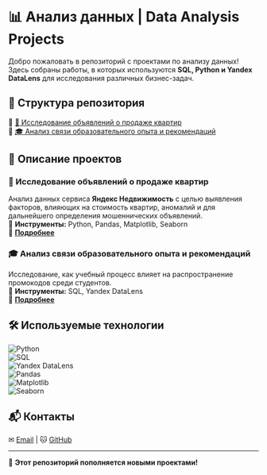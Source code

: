 # 📊 Анализ данных | Data Analysis Projects  

Добро пожаловать в репозиторий с проектами по анализу данных! Здесь собраны работы, в которых используются **SQL, Python и Yandex DataLens** для исследования различных бизнес-задач.  

## 📂 Структура репозитория  
🔹 [🏡 Исследование объявлений о продаже квартир](https://github.com/mainlab/название_репозитория/tree/main/real_estate_analysis)  
🔹 [🎓 Анализ связи образовательного опыта и рекомендаций](https://github.com/mainlab/название_репозитория/tree/main/education_recommendations)  

## 🚀 Описание проектов  
### 🏡 Исследование объявлений о продаже квартир  
Анализ данных сервиса **Яндекс Недвижимость** с целью выявления факторов, влияющих на стоимость квартир, аномалий и  для дальнейшего определения мошеннических объявлений.  
🔹 **Инструменты:** Python, Pandas, Matplotlib, Seaborn  
🔹 **[Подробнее](https://github.com/mainlabn/resume-projects/tree/main/Research-on-apartment-sales)**  

### 🎓 Анализ связи образовательного опыта и рекомендаций  
Исследование, как учебный процесс влияет на распространение промокодов среди студентов.  
🔹 **Инструменты:** SQL, Yandex DataLens  
🔹 **[Подробнее](https://github.com/mainlabn/resume-projects/tree/main/education-referral-analysis)**  

## 🛠 Используемые технологии  
![Python](https://img.shields.io/badge/Python-3.9-blue)  
![SQL](https://img.shields.io/badge/SQL-Data%20Analysis-green)  
![Yandex DataLens](https://img.shields.io/badge/Yandex-DataLens-orange)  
![Pandas](https://img.shields.io/badge/Pandas-Data%20Processing-lightgrey)  
![Matplotlib](https://img.shields.io/badge/Matplotlib-Visualization-red)  
![Seaborn](https://img.shields.io/badge/Seaborn-Graphs-orange)  

## 📬 Контакты  
✉ [Email](mailto:ml@markarzhanovsky.ru) | 🐱 [GitHub](https://github.com/mainlab)  

---
🚀 **Этот репозиторий пополняется новыми проектами!**  

